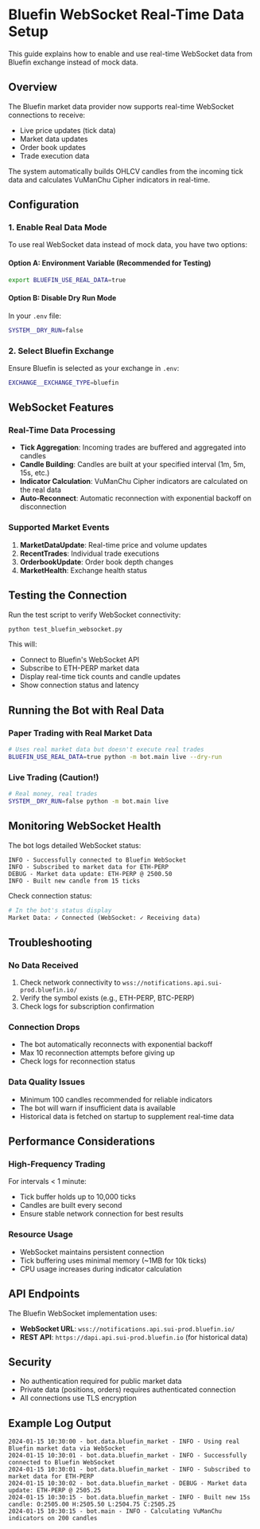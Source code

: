 # Bluefin WebSocket Real-Time Data Setup

This guide explains how to enable and use real-time WebSocket data from Bluefin exchange instead of mock data.

## Overview

The Bluefin market data provider now supports real-time WebSocket connections to receive:
- Live price updates (tick data)
- Market data updates
- Order book updates
- Trade execution data

The system automatically builds OHLCV candles from the incoming tick data and calculates VuManChu Cipher indicators in real-time.

## Configuration

### 1. Enable Real Data Mode

To use real WebSocket data instead of mock data, you have two options:

#### Option A: Environment Variable (Recommended for Testing)
```bash
export BLUEFIN_USE_REAL_DATA=true
```

#### Option B: Disable Dry Run Mode
In your `.env` file:
```bash
SYSTEM__DRY_RUN=false
```

### 2. Select Bluefin Exchange

Ensure Bluefin is selected as your exchange in `.env`:
```bash
EXCHANGE__EXCHANGE_TYPE=bluefin
```

## WebSocket Features

### Real-Time Data Processing
- **Tick Aggregation**: Incoming trades are buffered and aggregated into candles
- **Candle Building**: Candles are built at your specified interval (1m, 5m, 15s, etc.)
- **Indicator Calculation**: VuManChu Cipher indicators are calculated on the real data
- **Auto-Reconnect**: Automatic reconnection with exponential backoff on disconnection

### Supported Market Events
1. **MarketDataUpdate**: Real-time price and volume updates
2. **RecentTrades**: Individual trade executions
3. **OrderbookUpdate**: Order book depth changes
4. **MarketHealth**: Exchange health status

## Testing the Connection

Run the test script to verify WebSocket connectivity:
```bash
python test_bluefin_websocket.py
```

This will:
- Connect to Bluefin's WebSocket API
- Subscribe to ETH-PERP market data
- Display real-time tick counts and candle updates
- Show connection status and latency

## Running the Bot with Real Data

### Paper Trading with Real Market Data
```bash
# Uses real market data but doesn't execute real trades
BLUEFIN_USE_REAL_DATA=true python -m bot.main live --dry-run
```

### Live Trading (Caution!)
```bash
# Real money, real trades
SYSTEM__DRY_RUN=false python -m bot.main live
```

## Monitoring WebSocket Health

The bot logs detailed WebSocket status:
```
INFO - Successfully connected to Bluefin WebSocket
INFO - Subscribed to market data for ETH-PERP
DEBUG - Market data update: ETH-PERP @ 2500.50
INFO - Built new candle from 15 ticks
```

Check connection status:
```python
# In the bot's status display
Market Data: ✓ Connected (WebSocket: ✓ Receiving data)
```

## Troubleshooting

### No Data Received
1. Check network connectivity to `wss://notifications.api.sui-prod.bluefin.io/`
2. Verify the symbol exists (e.g., ETH-PERP, BTC-PERP)
3. Check logs for subscription confirmation

### Connection Drops
- The bot automatically reconnects with exponential backoff
- Max 10 reconnection attempts before giving up
- Check logs for reconnection status

### Data Quality Issues
- Minimum 100 candles recommended for reliable indicators
- The bot will warn if insufficient data is available
- Historical data is fetched on startup to supplement real-time data

## Performance Considerations

### High-Frequency Trading
For intervals < 1 minute:
- Tick buffer holds up to 10,000 ticks
- Candles are built every second
- Ensure stable network connection for best results

### Resource Usage
- WebSocket maintains persistent connection
- Tick buffering uses minimal memory (~1MB for 10k ticks)
- CPU usage increases during indicator calculation

## API Endpoints

The Bluefin WebSocket implementation uses:
- **WebSocket URL**: `wss://notifications.api.sui-prod.bluefin.io/`
- **REST API**: `https://dapi.api.sui-prod.bluefin.io` (for historical data)

## Security

- No authentication required for public market data
- Private data (positions, orders) requires authenticated connection
- All connections use TLS encryption

## Example Log Output

```
2024-01-15 10:30:00 - bot.data.bluefin_market - INFO - Using real Bluefin market data via WebSocket
2024-01-15 10:30:01 - bot.data.bluefin_market - INFO - Successfully connected to Bluefin WebSocket
2024-01-15 10:30:01 - bot.data.bluefin_market - INFO - Subscribed to market data for ETH-PERP
2024-01-15 10:30:02 - bot.data.bluefin_market - DEBUG - Market data update: ETH-PERP @ 2505.25
2024-01-15 10:30:15 - bot.data.bluefin_market - INFO - Built new 15s candle: O:2505.00 H:2505.50 L:2504.75 C:2505.25
2024-01-15 10:30:15 - bot.main - INFO - Calculating VuManChu indicators on 200 candles
```